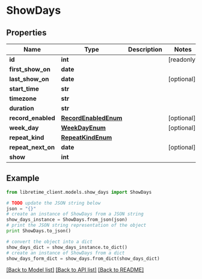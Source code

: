 # ShowDays


## Properties

Name | Type | Description | Notes
------------ | ------------- | ------------- | -------------
**id** | **int** |  | [readonly] 
**first_show_on** | **date** |  | 
**last_show_on** | **date** |  | [optional] 
**start_time** | **str** |  | 
**timezone** | **str** |  | 
**duration** | **str** |  | 
**record_enabled** | [**RecordEnabledEnum**](RecordEnabledEnum.md) |  | [optional] 
**week_day** | [**WeekDayEnum**](WeekDayEnum.md) |  | [optional] 
**repeat_kind** | [**RepeatKindEnum**](RepeatKindEnum.md) |  | 
**repeat_next_on** | **date** |  | [optional] 
**show** | **int** |  | 

## Example

```python
from libretime_client.models.show_days import ShowDays

# TODO update the JSON string below
json = "{}"
# create an instance of ShowDays from a JSON string
show_days_instance = ShowDays.from_json(json)
# print the JSON string representation of the object
print ShowDays.to_json()

# convert the object into a dict
show_days_dict = show_days_instance.to_dict()
# create an instance of ShowDays from a dict
show_days_form_dict = show_days.from_dict(show_days_dict)
```
[[Back to Model list]](../README.md#documentation-for-models) [[Back to API list]](../README.md#documentation-for-api-endpoints) [[Back to README]](../README.md)


